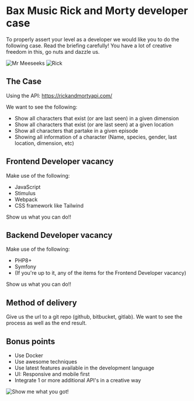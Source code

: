 # Bax Music Rick and Morty developer case
To properly assert your level as a developer we would like you to do the following case. 
Read the briefing carefully! You have a lot of creative freedom in this, go nuts and dazzle us.

![Mr Meeseeks](https://media.giphy.com/media/DgLsbUL7SG3kI/giphy.gif)
![Rick](https://media.giphy.com/media/3oEduHUtBvTIIBosJq/giphy.gif)


## The Case
Using the API: https://rickandmortyapi.com/

We want to see the following:
- Show all characters that exist (or are last seen) in a given dimension
- Show all characters that exist (or are last seen) at a given location
- Show all characters that partake in a given episode
- Showing all information of a character (Name, species, gender, last location, dimension, etc)

## Frontend Developer vacancy

Make use of the following: 
- JavaScript
- Stimulus
- Webpack
- CSS framework like Tailwind

Show us what you can do!!

## Backend Developer vacancy

Make use of the following: 
- PHP8+
- Symfony
- (If you're up to it, any of the items for the Frontend Developer vacancy)

Show us what you can do!!

## Method of delivery

Give us the url to a git repo (github, bitbucket, gitlab). We want to see the process as well as the end result.


## Bonus points

- Use Docker
- Use awesome techniques
- Use latest features available in the development language
- UI: Responsive and mobile first
- Integrate 1 or more additional API's in a creative way

![Show me what you got!](https://media.giphy.com/media/26DOs997h6fgsCthu/giphy.gif)
